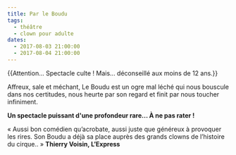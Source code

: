 ```yaml
---
title: Par le Boudu
tags: 
  - théâtre
  - clown pour adulte
dates:
  - 2017-08-03 21:00:00
  - 2017-08-04 21:00:00
---
```


{{Attention... Spectacle culte !
Mais... déconseillé aux moins de 12 ans.}}

Affreux, sale et méchant, Le Boudu est un ogre mal léché qui nous bouscule dans nos certitudes, nous heurte par son regard et finit par nous toucher infiniment.

**Un spectacle puissant d'une profondeur rare... À ne pas rater !**


<quote>« Aussi bon comédien qu’acrobate, aussi juste que généreux à provoquer les rires. Son Boudu a déjà sa place auprès des grands clowns de l’histoire du cirque.. »  **Thierry Voisin, L’Express**</quote>

